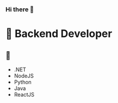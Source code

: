 ### Hi there 👋
# :gift_heart: Backend Developer
## :ribbon:
- .NET
- NodeJS
-  Python
-  Java
-  ReactJS
